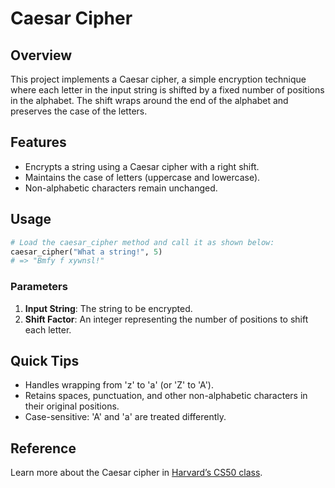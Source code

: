 # Caesar Cipher

## Overview
This project implements a Caesar cipher, a simple encryption technique where each letter in the input string is shifted by a fixed number of positions in the alphabet. The shift wraps around the end of the alphabet and preserves the case of the letters.

## Features
- Encrypts a string using a Caesar cipher with a right shift.
- Maintains the case of letters (uppercase and lowercase).
- Non-alphabetic characters remain unchanged.

## Usage
```ruby
# Load the caesar_cipher method and call it as shown below:
caesar_cipher("What a string!", 5)
# => "Bmfy f xywnsl!"
```

### Parameters
1. **Input String**: The string to be encrypted.
2. **Shift Factor**: An integer representing the number of positions to shift each letter.

## Quick Tips
- Handles wrapping from 'z' to 'a' (or 'Z' to 'A').
- Retains spaces, punctuation, and other non-alphabetic characters in their original positions.
- Case-sensitive: 'A' and 'a' are treated differently.

## Reference
Learn more about the Caesar cipher in [Harvard’s CS50 class](https://cs50.harvard.edu). 
